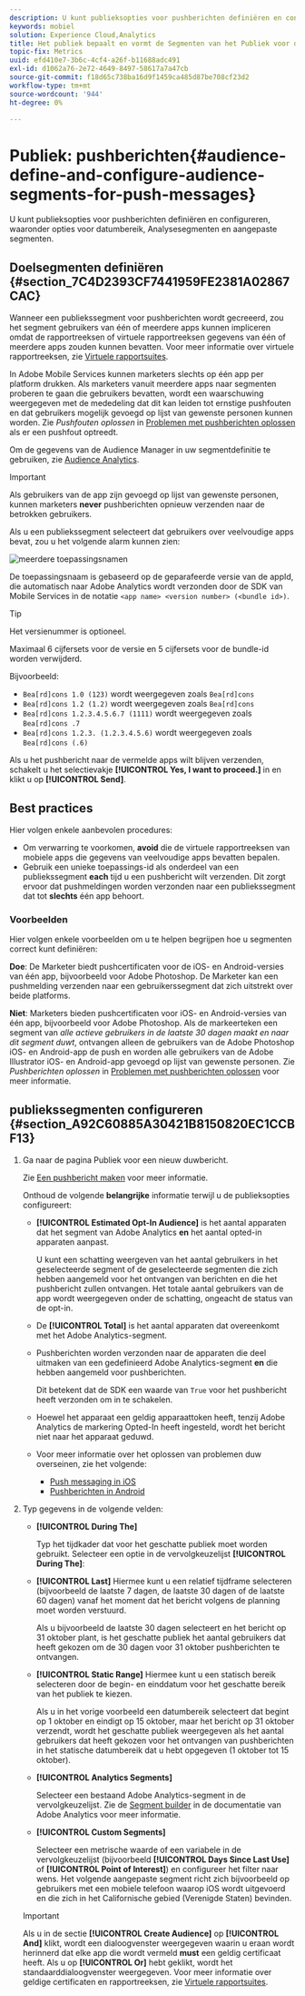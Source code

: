 ```yaml
---
description: U kunt publieksopties voor pushberichten definiëren en configureren, waaronder opties voor datumbereik, Analysesegmenten en aangepaste segmenten.
keywords: mobiel
solution: Experience Cloud,Analytics
title: Het publiek bepaalt en vormt de Segmenten van het Publiek voor de Duw Berichten
topic-fix: Metrics
uuid: efd410e7-3b6c-4cf4-a26f-b11688adc491
exl-id: d1062a76-2e72-4649-8497-58617a7a47cb
source-git-commit: f18d65c738ba16d9f1459ca485d87be708cf23d2
workflow-type: tm+mt
source-wordcount: '944'
ht-degree: 0%

---
```


# Publiek: pushberichten{#audience-define-and-configure-audience-segments-for-push-messages}

U kunt publieksopties voor pushberichten definiëren en configureren, waaronder opties voor datumbereik, Analysesegmenten en aangepaste segmenten.

## Doelsegmenten definiëren {#section_7C4D2393CF7441959FE2381A02867CAC}

Wanneer een publiekssegment voor pushberichten wordt gecreeerd, zou het segment gebruikers van één of meerdere apps kunnen impliceren omdat de rapportreeksen of virtuele rapportreeksen gegevens van één of meerdere apps zouden kunnen bevatten. Voor meer informatie over virtuele rapportreeksen, zie [Virtuele rapportsuites](/help/using/manage-apps/c-mob-vrs.md).

In Adobe Mobile Services kunnen marketers slechts op één app per platform drukken. Als marketers vanuit meerdere apps naar segmenten proberen te gaan die gebruikers bevatten, wordt een waarschuwing weergegeven met de mededeling dat dit kan leiden tot ernstige pushfouten en dat gebruikers mogelijk gevoegd op lijst van gewenste personen kunnen worden. Zie *Pushfouten oplossen* in [Problemen met pushberichten oplossen](/help/using/in-app-messaging/t-create-push-message/c-schedule-push-message.md) als er een pushfout optreedt.

Om de gegevens van de Audience Manager in uw segmentdefinitie te gebruiken, zie [Audience Analytics](https://experienceleague.adobe.com/docs/analytics/integration/audience-analytics/mc-audiences-aam.html).

>[!IMPORTANT]
>
>Als gebruikers van de app zijn gevoegd op lijst van gewenste personen, kunnen marketers **never** pushberichten opnieuw verzenden naar de betrokken gebruikers.

Als u een publiekssegment selecteert dat gebruikers over veelvoudige apps bevat, zou u het volgende alarm kunnen zien:

![meerdere toepassingsnamen](assets/multiple_appname.png)

De toepassingsnaam is gebaseerd op de geparafeerde versie van de appId, die automatisch naar Adobe Analytics wordt verzonden door de SDK van Mobile Services in de notatie `<app name> <version number> (<bundle id>)`.

>[!TIP]
>
>Het versienummer is optioneel.

Maximaal 6 cijfersets voor de versie en 5 cijfersets voor de bundle-id worden verwijderd.

Bijvoorbeeld:

* `Bea[rd]cons 1.0 (123)` wordt weergegeven zoals  `Bea[rd]cons`
* `Bea[rd]cons 1.2 (1.2)` wordt weergegeven zoals  `Bea[rd]cons`
* `Bea[rd]cons 1.2.3.4.5.6.7 (1111)` wordt weergegeven zoals  `Bea[rd]cons .7`
* `Bea[rd]cons 1.2.3. (1.2.3.4.5.6)` wordt weergegeven zoals  `Bea[rd]cons (.6)`

Als u het pushbericht naar de vermelde apps wilt blijven verzenden, schakelt u het selectievakje **[!UICONTROL Yes, I want to proceed.]** in en klikt u op **[!UICONTROL Send]**.

## Best practices

Hier volgen enkele aanbevolen procedures:

* Om verwarring te voorkomen, **avoid** die de virtuele rapportreeksen van mobiele apps die gegevens van veelvoudige apps bevatten bepalen.
* Gebruik een unieke toepassings-id als onderdeel van een publiekssegment **each** tijd u een pushbericht wilt verzenden.
Dit zorgt ervoor dat pushmeldingen worden verzonden naar een publiekssegment dat tot **slechts** één app behoort.

### Voorbeelden

Hier volgen enkele voorbeelden om u te helpen begrijpen hoe u segmenten correct kunt definiëren:

**Doe**: De Marketer biedt pushcertificaten voor de iOS- en Android-versies van één app, bijvoorbeeld voor Adobe Photoshop. De Marketer kan een pushmelding verzenden naar een gebruikerssegment dat zich uitstrekt over beide platforms.

**Niet**: Marketers bieden pushcertificaten voor iOS- en Android-versies van één app, bijvoorbeeld voor Adobe Photoshop. Als de markeerteken een segment van *alle actieve gebruikers in de laatste 30 dagen maakt en naar dit segment duwt*, ontvangen alleen de gebruikers van de Adobe Photoshop iOS- en Android-app de push en worden alle gebruikers van de Adobe Illustrator iOS- en Android-app gevoegd op lijst van gewenste personen. Zie *Pushberichten oplossen* in [Problemen met pushberichten oplossen](/help/using/in-app-messaging/t-create-push-message/c-troubleshooting-push-messaging.md) voor meer informatie.

## publiekssegmenten configureren {#section_A92C60885A30421B8150820EC1CCBF13}

1. Ga naar de pagina Publiek voor een nieuw duwbericht.

   Zie [Een pushbericht maken](/help/using/in-app-messaging/t-create-push-message/t-create-push-message.md) voor meer informatie.

   Onthoud de volgende **belangrijke** informatie terwijl u de publieksopties configureert:

   * **[!UICONTROL Estimated Opt-In Audience]** is het aantal apparaten dat het segment van Adobe Analytics **en** het aantal opted-in apparaten aanpast.

      U kunt een schatting weergeven van het aantal gebruikers in het geselecteerde segment of de geselecteerde segmenten die zich hebben aangemeld voor het ontvangen van berichten en die het pushbericht zullen ontvangen. Het totale aantal gebruikers van de app wordt weergegeven onder de schatting, ongeacht de status van de opt-in.

   * De **[!UICONTROL Total]** is het aantal apparaten dat overeenkomt met het Adobe Analytics-segment.

   * Pushberichten worden verzonden naar de apparaten die deel uitmaken van een gedefinieerd Adobe Analytics-segment **en** die hebben aangemeld voor pushberichten.

      Dit betekent dat de SDK een waarde van `True` voor het pushbericht heeft verzonden om in te schakelen.

   * Hoewel het apparaat een geldig apparaattoken heeft, tenzij Adobe Analytics de markering Opted-In heeft ingesteld, wordt het bericht niet naar het apparaat geduwd.

   * Voor meer informatie over het oplossen van problemen duw overseinen, zie het volgende:

      * [Push messaging in iOS](/help/ios/messaging-main/push-messaging/push-messaging.md)
      * [Pushberichten in Android](/help/android/messaging-main/push-messaging/push-messaging.md)

2. Typ gegevens in de volgende velden:

   * **[!UICONTROL During The]**

      Typ het tijdkader dat voor het geschatte publiek moet worden gebruikt. Selecteer een optie in de vervolgkeuzelijst **[!UICONTROL During The]**:

   * **[!UICONTROL Last]** Hiermee kunt u een relatief tijdframe selecteren (bijvoorbeeld de laatste 7 dagen, de laatste 30 dagen of de laatste 60 dagen) vanaf het moment dat het bericht volgens de planning moet worden verstuurd.

      Als u bijvoorbeeld de laatste 30 dagen selecteert en het bericht op 31 oktober plant, is het geschatte publiek het aantal gebruikers dat heeft gekozen om de 30 dagen voor 31 oktober pushberichten te ontvangen.

   * **[!UICONTROL Static Range]** Hiermee kunt u een statisch bereik selecteren door de begin- en einddatum voor het geschatte bereik van het publiek te kiezen.

      Als u in het vorige voorbeeld een datumbereik selecteert dat begint op 1 oktober en eindigt op 15 oktober, maar het bericht op 31 oktober verzendt, wordt het geschatte publiek weergegeven als het aantal gebruikers dat heeft gekozen voor het ontvangen van pushberichten in het statische datumbereik dat u hebt opgegeven (1 oktober tot 15 oktober).

   * **[!UICONTROL Analytics Segments]**

      Selecteer een bestaand Adobe Analytics-segment in de vervolgkeuzelijst. Zie de [Segment builder](https://experienceleague.adobe.com/docs/analytics/components/segmentation/segmentation-workflow/seg-build.html) in de documentatie van Adobe Analytics voor meer informatie.

   * **[!UICONTROL Custom Segments]**

      Selecteer een metrische waarde of een variabele in de vervolgkeuzelijst (bijvoorbeeld **[!UICONTROL Days Since Last Use]** of **[!UICONTROL Point of Interest]**) en configureer het filter naar wens. Het volgende aangepaste segment richt zich bijvoorbeeld op gebruikers met een mobiele telefoon waarop iOS wordt uitgevoerd en die zich in het Californische gebied (Verenigde Staten) bevinden.
   >[!IMPORTANT]
   >
   >Als u in de sectie **[!UICONTROL Create Audience]** op **[!UICONTROL And]** klikt, wordt een dialoogvenster weergegeven waarin u eraan wordt herinnerd dat elke app die wordt vermeld **must** een geldig certificaat heeft. Als u op **[!UICONTROL Or]** hebt geklikt, wordt het standaarddialoogvenster weergegeven. Voor meer informatie over geldige certificaten en rapportreeksen, zie [Virtuele rapportsuites](/help/using/manage-apps/c-mob-vrs.md).
